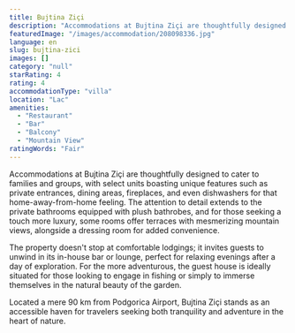 ```yaml
---
title: Bujtina Ziçi
description: "Accommodations at Bujtina Ziçi are thoughtfully designed to cater to families and groups, with select units boasting unique features such as private e..."
featuredImage: "/images/accommodation/208098336.jpg"
language: en
slug: bujtina-zici
images: []
category: "null"
starRating: 4
rating: 4
accommodationType: "villa"
location: "Lac"
amenities:
  - "Restaurant"
  - "Bar"
  - "Balcony"
  - "Mountain View"
ratingWords: "Fair"
---
```


Accommodations at Bujtina Ziçi are thoughtfully designed to cater to families and groups, with select units boasting unique features such as private entrances, dining areas, fireplaces, and even dishwashers for that home-away-from-home feeling. The attention to detail extends to the private bathrooms equipped with plush bathrobes, and for those seeking a touch more luxury, some rooms offer terraces with mesmerizing mountain views, alongside a dressing room for added convenience.

The property doesn't stop at comfortable lodgings; it invites guests to unwind in its in-house bar or lounge, perfect for relaxing evenings after a day of exploration. For the more adventurous, the guest house is ideally situated for those looking to engage in fishing or simply to immerse themselves in the natural beauty of the garden.

Located a mere 90 km from Podgorica Airport, Bujtina Ziçi stands as an accessible haven for travelers seeking both tranquility and adventure in the heart of nature.

